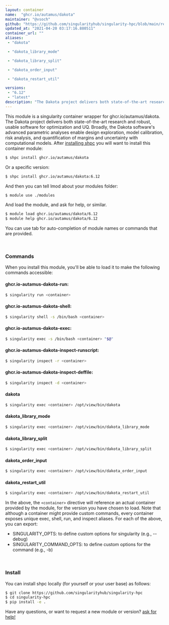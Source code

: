 ```yaml
---
layout: container
name:  "ghcr.io/autamus/dakota"
maintainer: "@vsoch"
github: "https://github.com/singularityhub/singularity-hpc/blob/main/registry/ghcr.io/autamus/dakota/container.yaml"
updated_at: "2021-04-20 03:17:16.880511"
container_url: ""
aliases:
 - "dakota"

 - "dakota_library_mode"

 - "dakota_library_split"

 - "dakota_order_input"

 - "dakota_restart_util"

versions:
 - "6.12"
 - "latest"
description: "The Dakota project delivers both state-of-the-art research and robust, usable software for optimization and UQ. Broadly, the Dakota software's advanced parametric analyses enable design exploration, model calibration, risk analysis, and quantification of margins and uncertainty with computational models."
---
```


This module is a singularity container wrapper for ghcr.io/autamus/dakota.
The Dakota project delivers both state-of-the-art research and robust, usable software for optimization and UQ. Broadly, the Dakota software's advanced parametric analyses enable design exploration, model calibration, risk analysis, and quantification of margins and uncertainty with computational models.
After [installing shpc](#install) you will want to install this container module:

```bash
$ shpc install ghcr.io/autamus/dakota
```

Or a specific version:

```bash
$ shpc install ghcr.io/autamus/dakota:6.12
```

And then you can tell lmod about your modules folder:

```bash
$ module use ./modules
```

And load the module, and ask for help, or similar.

```bash
$ module load ghcr.io/autamus/dakota/6.12
$ module help ghcr.io/autamus/dakota/6.12
```

You can use tab for auto-completion of module names or commands that are provided.

<br>

### Commands

When you install this module, you'll be able to load it to make the following commands accessible:

#### ghcr.io-autamus-dakota-run:

```bash
$ singularity run <container>
```

#### ghcr.io-autamus-dakota-shell:

```bash
$ singularity shell -s /bin/bash <container>
```

#### ghcr.io-autamus-dakota-exec:

```bash
$ singularity exec -s /bin/bash <container> "$@"
```

#### ghcr.io-autamus-dakota-inspect-runscript:

```bash
$ singularity inspect -r <container>
```

#### ghcr.io-autamus-dakota-inspect-deffile:

```bash
$ singularity inspect -d <container>
```


#### dakota
       
```bash
$ singularity exec <container> /opt/view/bin/dakota
```


#### dakota_library_mode
       
```bash
$ singularity exec <container> /opt/view/bin/dakota_library_mode
```


#### dakota_library_split
       
```bash
$ singularity exec <container> /opt/view/bin/dakota_library_split
```


#### dakota_order_input
       
```bash
$ singularity exec <container> /opt/view/bin/dakota_order_input
```


#### dakota_restart_util
       
```bash
$ singularity exec <container> /opt/view/bin/dakota_restart_util
```



In the above, the `<container>` directive will reference an actual container provided
by the module, for the version you have chosen to load. Note that although a container
might provide custom commands, every container exposes unique exec, shell, run, and
inspect aliases. For each of the above, you can export:

 - SINGULARITY_OPTS: to define custom options for singularity (e.g., --debug)
 - SINGULARITY_COMMAND_OPTS: to define custom options for the command (e.g., -b)

<br>
  
### Install

You can install shpc locally (for yourself or your user base) as follows:

```bash
$ git clone https://github.com/singularityhub/singularity-hpc
$ cd singularity-hpc
$ pip install -e .
```

Have any questions, or want to request a new module or version? [ask for help!](https://github.com/singularityhub/singularity-hpc/issues)